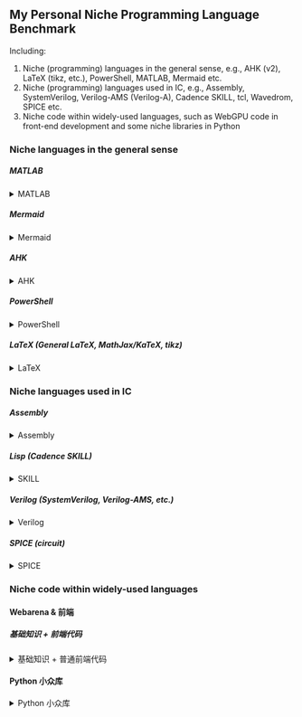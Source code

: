 ## My Personal Niche Programming Language Benchmark

Including:

1. Niche (programming) languages in the general sense, e.g., AHK (v2), LaTeX (tikz, etc.), PowerShell, MATLAB, Mermaid etc.
2. Niche (programming) languages used in IC, e.g., Assembly, SystemVerilog, Verilog-AMS (Verilog-A), Cadence SKILL, tcl, Wavedrom, SPICE etc.
3. Niche code within widely-used languages, such as WebGPU code in front-end development and some niche libraries in Python

### Niche languages in the general sense

##### MATLAB

<details>
<summary>MATLAB</summary>

> Q: Make `15/9*1e-12` symbolic without any error in matlab within one line. Your answer should be simple.
>
> 典型错误：`expr = sym(15/9 * 1e-12);` 结果有浮点误差
> 
> 正确答案：`expr = 15/9*str2sym('10^(-12)');` 或 `sym(15)/sym(9)*sym(1e-12)` 之类把 1e-12 单独拿出来

</details>

##### Mermaid

<details>
<summary>Mermaid</summary>

> Q: How to print quotes within a node in a Mermaid flowchart? Answer within 1 line in a code block.
>
> 正确答案：`A["Node with #quot;quotes&quot;"]` 或者 `A["This is a #34;quote#34;"]` ref: [link](https://mermaid.js.org/syntax/flowchart.html#entity-codes-to-escape-characters)
>
> 正确情况：o1p 错错错; 4oL 错错错错; secret-chatbot 对对对错错; Sonnet 3.5 错错错错; Gemini 2 Pro 错错错错错错错; r1 错; Gemini 2.5 Pro 错; Kingfall 对
>
> 正确情况 RAG：gpt-4o-search-preview-high 对对; sonar 对
>
> 思考：泛化和对齐未必是好事，也可能增加幻觉（gemini-exp-1114 小概率答对）；说“不会”的能力，目前主流方向是让模型强到没有不会的问题；模型应知道何时调用搜索，如何参考信源


> Q: 第几行代码不符合 Mermaid 语法要求，会导致报错？直接简单回答行号，例如，"2, 30, 31"
> 
> ```
> graph TD
>     subgraph Attempt 4: \genfrac and Prime Symbol
>         V[Use \genfrac or similar construct] --> W(Build vertical arrow with text)
>         W --> X[Consider using prime symbol (') for arrowhead]
>         X --> Y[Probably won't look like an up arrow]
>         AC[Use \left\uparrow and \vphantom to control height] --> AD(Test this approach)
>         AD --> AE[\left and \right are for delimiters, \uparrow has fixed sizes]
>         AE --> AF[Doesn't stretch infinitely, chooses from available sizes]
>     end
> 
>     subgraph Attempt 7: \stackrel, \underset, \overset
>         AG[Consider \stackrel] --> AH(For stacking symbols *over* each other)
>         AH --> AI[User wants text *beside* the arrow]
>         AI --> AJ[\underset and \overset place text above/below]
>         AU[Use \vcenter to center arrow and text] --> AV(Create box with arrow and text side-by-side)
>         AV --> AW[\vcenter centers them vertically, but arrow doesn't lengthen]
>         AW --> AX[Arrow height should match text height]
>         BA --> BB[How to implement without graphicx/TikZ?]
>         BB --> BC[Use \vphantom{#1} to get text height]
>         BC --> BD[But how to stretch arrow vertically?]
>         BE[Arrowhead (\uparrow)] --> BF(Vertical shaft (rule) matching text height)
>         BG --> BH[Standard \uparrow is a compound character]
>         BH --> BI[Break into parts or extend shaft?]
>         BI --> BJ["Draw" arrow: vertical rule + arrowhead]
>         BO --> BP[Use \setbox, \ht, \dp, \dimen, \mkern, \llap]
>         BP --> BQ[Final Code: \newcommand{\xuparrow}[1]{% \setbox0=\hbox{$\scriptstyle#1$}% \dimen0=\ht0 \advance\dimen0 by \dp0 \mathrel{\uparrow\mkern-5mu\rule[-.7ex]{0.4pt}{\dimen0}\llap{$\scriptstyle#1$}}% }]
>         BQ --> BR[Explanation of the code and its limitations]
>         BR --> BS[Acknowledge approximation and need for fine-tuning]
>     end
> 
>     BS --> Final[Final Answer: \boxed{\xuparrow}]
> ```
>
> 正确答案：4, 7, 11, 14, 16, 19, 21, 26, 31

</details>

##### AHK

<details>
<summary>AHK</summary>

> Q: How to send the string "{`\`" (one left brace + one backtick + one backslash + one backtick) in ahkv2 using the `Send` function? Answer within 1 line in a code block.
>
> 正确答案：`Send('{{}``\``')` or `Send "{Raw}{\"` or `Send("{{}" Chr(92))`
>
> 正确情况：Gemini 2 Pro 错错, o3-mini-high 错对错错, o3-mini 错错对, o1 错错, 4oL 对, Haiku 3.5 对对, Sonnet 3.5 对错, r1 对错, Gemini 2.5 Pro 对错, Kingfall 对
>
> 正确情况 RAG：sonar-pro-high 错错


> Q: two ways to simplify this
> 
> ```ahk
> #Requires AutoHotkey >=2.0
>    :?*:1/:: {
>        Send '\frac{{}1{}}{{}{}}{Left 1}'
>    }
>    :?*:2/:: {
>        Send '\frac{{}2{}}{{}{}}{Left 1}'
>    }
>    :?*:3/:: {
>        Send '\frac{{}3{}}{{}{}}{Left 1}'
>    }
>    ; ...
>    :?*:9/:: {
>        Send '\frac{{}9{}}{{}{}}{Left 1}'
>    }
> ```
>
> 参考答案：
>
> ```ahk
> #Requires AutoHotkey >=2.0
> 
> loop 9 {
>     num := A_Index
>     Hotstring(":?*:" . num . "/", "\frac{{}" . num . "{}}}{{}{}}{Left 1}")
> }
>
> #Include RegExHotstring.ahk ; https://github.com/8LWXpg/RegExHotstring/blob/master/RegExHotstring.ahk
> RegExHotstring("(\d+)/", "\frac{{}$1{}}{{}{}}{Left 1}", "?*")
> ```

</details>

##### PowerShell

<details>
<summary>PowerShell</summary>

> Q: How to create a clipboard entry and specify the data type as `text/html` (implemented in PowerShell)? For example, the string "<html><body><sub>x</sub></body></html>", if I copy it directly in the Notepad, I get a `text/plain` clipboard entry.
>
> 正确答案：[CF_HTML](https://learn.microsoft.com/en-us/windows/win32/dataxchg/html-clipboard-format) header info + [System.Windows.Forms.Clipboard Class](https://learn.microsoft.com/en-us/dotnet/api/system.windows.forms.clipboard) 实现。
>
> 参考答案（最简实现）：
>
> ```powershell
> Add-Type -AssemblyName System.Windows.Forms
> 
> # Note: The HTML/mime specification requires <!--StartFragment--> and <!--EndFragment-->
> $html = "<html><body><!--StartFragment--><sub>x</sub><!--EndFragment--></body></html>"
> 
> # Place the string on the clipboard using the "HTML Format" identifier:
> [System.Windows.Forms.Clipboard]::SetData("HTML Format", $html)
> ```

</details>

##### LaTeX (General LaTeX, MathJax/KaTeX, tikz)

<details>
<summary>LaTeX</summary>

> Q: `A{\scriptstyle{\boxed{A}}}A` box 中的 A 会变小吗？   In the LaTeX expression `A{\scriptstyle{\boxed{A}}}A`, is the boxed "A" rendered smaller? Yes/No without any further explanation.
>
> 正确答案：No
>
> 正确情况：Gemini 2 Pro 错, 4oL 错, Gemini 2.5 Pro 错, Kingfall 错

> Q: Is the LaTeX syntax for the formula `a \xrightarrow[ \begin{subarray}{c}E[x]=0 \\ a\end{subarray} ]{x} b` completely correct, and will it compile without any errors, given that I have `amsmath` properly installed?
>
> 正确答案：No，应当使用 `a \xrightarrow[ {\begin{subarray}{c}E[x]=0 \\ a\end{subarray}} ]{x} b`
>
> 正确情况：Gemini 2.5 Pro 错; o3 错 (但是提到正确写法); o4-mini-high 错

> Q: `\xrightarrow[p+q = a+b+c]{x+y+z = m+n}` How to align at the `=`?
>
> 参考答案：
>
> ```latex
> \xrightarrow[
>   \hspace{-2em}\phantom{x+y+z} p+q = a+b+c \hspace{-2em}\phantom{m+n}
> ]{
>   \hspace{-2em}\phantom{p+q} x+y+z = m+n \hspace{-2em}\phantom{a+b+c}
> } \\
> \xrightarrow[
>   \mathrel{\rlap{p+q}\phantom{x+y+z}}=\mathrel{\phantom{a+b+c}\llap{a+b+c}} 
> ]{
>   \mathrel{\rlap{x+y+z}\phantom{x+y+z}}=\mathrel{\phantom{a+b+c}\llap{m+n}}
> }
> ```
>
> 正确情况：o3-mini-high 错; Gemini 2.5 Pro 半对; Qwen3 235B 错; 

> Q: Draw a cross using `\rule` in latex. The commands `\hfil`, `\vbox`, `\raisebox`, `\rotatebox`, `\makebox`, `\vspace`, `\centerline`, `\noindent`, `\put`, `\par` and `tabular` are not allowed. Width and length of the arms of the cross are 1em and 6em.
>
> 参考答案：
> 
> ```latex
> \rule{1em}{6em}            \hspace{-3.5em}         \rule[+2.5em]{6em}{1em}
> \rule{6em}{1em}            \kern{-3.5em}           \rule[-2.5em]{1em}{6em}
> \rule[-2.5em]{1em}{6em}    \kern{-3.5em}           \rule        {6em}{1em}
> \rlap{\hskip  2.5em \rule[-3em]{1em}{6em}}         \rule[-0.5em]{6em}{1em}  % laps? \smash?
> \rlap{\hspace{2.5em}\rule      {1em}{6em}}         \rule[+2.5em]{6em}{1em}
> ```
>
> 正确情况：Gemini 2.5 Pro 对; gpt-5 对

> Q:
> 
> ```latex
> \[
> \begin{cases} l\ddot{\theta}=g\sin\theta-\ddot{x}\cos\theta  \\ y=x+l_0\sin\theta+n \end{cases} \xRightarrow{\displaystyle \theta \sim 0} \begin{cases} l\ddot{\theta}=g\theta-\ddot{x}  \\ y=x+l_0\theta+n \end{cases} % How to add a new line here?
> \xRightarrow{\displaystyle \mathcal{L}} \begin{cases} Y = \dfrac{(l-l_0)s^2 - g}{s^2(Mls^2-(M+m)g)}(U + R) + N \end{cases}
> \]
> ```
>
> 参考答案：加上 `\begin{gathered}` 或 `\begin{align*}` 等环境
>
> 正确情况：Gemini 2 Pro 对, Sonnet 3.5 错错, grok3 对错; 4oL 错; o3-mini-high 错; Qwen3 对

> Q: The `\rightarrow`, `\xrightarrow{}` and `\uparrow` are commands available in LaTeX, but how to achieve `\xuparrow{}`, a lengthened vertical arrow with text *beside* it, analogous to how `\xrightarrow[\begin{cases}1\\2\end{cases}]{\begin{gather}x+y \\ \sin +\sum \\ x+y+z \end{gather}}` creates a lengthened horizontal arrow with text *above* and *below* it. `amsmath` and `mathtools` are available, but commands `\if` `\else` `\relax` `\sbox` `\setbox` and `\savebox`, and, packages TikZ, `graphicx` and `calc` are not.  (Hint: `\left.\vphantom{#1}\right\uparrow` to achieve extensible arrow.)
> 
> 参考答案：
>
> ```latex
> \newcommand{\xuparrow}[2][]{
>     \hspace{0.3em}{\scriptstyle{#1}}\hspace{-0.3em}
>     \left.\vphantom{#1#2}\right\uparrow
>     \hspace{-0.3em}{\scriptstyle{#2}}\hspace{0.3em}
> }
>
> A \xuparrow[\begin{cases}1\\2\\3\\4\\5\\6\\7\end{cases}]{\begin{aligned}x+y \\ \sin +\sum_i \\ x+y+z \end{aligned}} B
> ```
> 

> Q: Why the `\scriptstyle` does not work for `\scriptstyle{\scriptstyle{\scriptstyle\begin{cases}A \\B+\sum_i \end{cases}+\scriptstyle\begin{aligned}1\\2\\3\end{aligned}}}`? How to make it work without applying `\scriptstyle` to every individual lines?
> 
> 参考答案：目前来看没办法。只能通过 `\scriptsize` 模拟实现。`\mathchoice` `\crampedclap` `\forcedscriptstyle` 等命令也无用。

> Q: How to make $\boldsymbol{\tau_{Y}}$ even bolder without any other formatting change and without `\usepackage{bm}`? Answer within 1 line in a code block.
>
> 参考答案：`\pmb{\boldsymbol{\tau_{Y}}} \boldsymbol{\pmb{\tau_{Y}}}`
>
> 正确情况：4oL 错; grok3 错; o3-mini-high 错; Gemini 2 Pro 对

> Q: How to create a text box with a red border and transparent background in LaTeX? The `\fcolorbox{red}{white}{$\frac{1}{2}$}` is available and what I want, but the background color of it is white. `\tcbox`, `\newtcbox`, TikZ, and mdframed are not available. I don't need environments like `\begin{document}` and so on, just the most crucial part is fine.
>
> 参考答案：`{\color{red}\boxed{\color{black}\frac{1}{2}}}`
>
> 正确情况：Gemini 2.5 Pro 半对

> Q: How inserting a new line within a `\texttt` in LaTeX math mode without `verbatim`, `alltt`, `lstlisting`, `tabular` environment, and `\parbox`, `\ttfamily`, `\par`, `\shortstack`, `\vtop`, `\caption`, `\protect`, `\halign`, `\bgroup`, `\offinterlineskip`, `\put`, `\makebox`, `\noindent`, `\vbox` commands.
>
> 正确答案：There is no direct way, some alternative ways are
> 
> ```latex
> \begin{array}{l}  \texttt{line1} \\  \texttt{line2}  \end{array}
> \begin{aligned}   \texttt{line1} \\  \texttt{line2}  \end{aligned}
>                     \verb|line1| \\    \verb|line2|
> ```

> Q: draw an x-y axes frame in mathjax. try `\rule`; add `\blacktriangle` etc. to mimic farther

> Q: use CircuiTikz to draw a basic common source without bias or ac coupling
>
> 参考答案：
>
> ```latex
> \ctikzset{
> 	bipoles/thickness=1,  % \ctikzset{resistors/thickness=1}
> 	monopoles/ground/thickness/.initial=1,
> 	monopoles/ground/connectionthickness/.initial=1,
> 	monopoles/tground/thickness/.initial=1,
> 	transistors/thickness=1.618,
> 	% \ctikzset{transistors/scale=1.2}
> 	resistors/scale=0.75,
> 	capacitors/scale=0.65,
> 	transistors/arrow pos=end,
> 	tripoles/mos style/arrows,
> 	tripoles/pmos style/emptycircle,
> 	resistors/zigzag hook/.code={\pgfsetroundcap\pgfsetroundjoin},
> 	resistors/zigzag stub=0.02,
> }
> 
> \begin{circuitikz}[american, line width=1.6pt]
>     % \draw (0,0)                                   node[nmos, font=\sffamily\bfseries] (M1)  {M1};
> 	    % \draw (0,0)                                   node[nmos] (M1)  {\textbf{\fontfamily{phv}\selectfont M1}};
>     \draw (0,0)                                   node[nmos] (M1)  {\textbf{\fontspec{Segoe UI}M1}};
>     \draw (M1.gate)    to [short, -o]   ++(-1,0)  node[left]       {$V_{in}$};
>     \draw (M1.source)                             node[tlground]   {};
>     \draw (M1.drain)   to [R=$R_D$]     ++(0,2)   node[tground]    {$V_{DD}$};
>     \draw (M1.drain)   to [short, *-o]  ++(1,0)   node[right]      {$V_{out}$};
> \end{circuitikz}
> ```

> Q: use CircuiTikz to draw a basic two-stage amplifier in CMOS with differential input and common source output
>
> 参考答案：
>
> ```latex
> \begin{circuitikz}[american, line width=1.6pt]
> 	\draw[help lines] (0,0) grid (6,6);
> 	
> 	% Stage 1: Differential pair with current mirror load
> 	\draw
> 	(0,4) node [pmos, xscale=-1] (M3) {\ctikzflipx{$M_3$}}
> 	(2,4) node [pmos] (M4) {$M_4$}
> 	(M3.source) -- ++(0,0.2) coordinate (vdd1)
> 	(M4.source) -- ++(0,0.2) coordinate (vdd2)
> 	% (vdd1) -- (vdd2)
> 	(M4.gate) -- (M3.gate)
> 	(M4.gate) |- (M3.drain);
> 	
> 	\draw
> 	(0,2) node [nmos] (M1) {$M_1$}
> 	(2,2) node [nmos, xscale=-1] (M2) {\ctikzflipx{$M_2$}}
> 	(M1.drain) -- (M3.drain)
> 	(M2.drain) -- (M4.drain)
> 	(M1.gate) to[short, -o] ++(-0.2,0) node[left] {$V_{in}^-$}
> 	(M2.gate) to[short, -o] ++(0.2,0) node[right] {$V_{in}^+$};
> 	
> 	\draw
> 	($(M1.source)!0.5!(M2.source)$) ++(0,-0.5) node[nmos, anchor=drain] (M5) {$M_5$} % Corrected: Anchor at drain
> 	(M5.source) -- ++(0,-0.2) coordinate (gnd1)
> 	(M1.source) -| (M5.drain)
> 	(M2.source) -| (M5.drain)
> 	(M5.gate) to[short, -o] ++(-0.5,0) node[left] {$V_{bias1}$};
> 	
> 	% Stage 2: Common source amplifier
> 	\draw
> 	(6,0) node [nmos] (M6) {$M_6$}
> 	(6,4) node [pmos] (M7) {$M_7$}
> 	(M7.source) -- ++(0,0.2) coordinate (vdd3)
> 	(vdd1) -- (vdd3) node[above] {VDD} % VDD track
> 	(M6.source) -- ++(0,-0.2) coordinate (gnd2)
> 	(gnd1) -- (gnd2) node[below] {GND} % GND track
> 	(M6.gate) to[short, -o] ++(-0.7,0) node[left] {$V_{bias2}$}
> 	(M6.drain) -- (M7.drain)
> 	(M6.drain) -- ++(0, 1.23) to[short, -o] ++(1,0) node[right] {$V_{out}$};
> 	
> 	% connect two stage
> 	\draw (M4.drain) |- ++(1,-0.23) coordinate (Vo1) -- ++(1/3,0)  to[R=Rz] ++(4/3,0) to[C=Cc] ++(4/3,0);
> 	\draw (Vo1) |- (M7.gate);
> \end{circuitikz}
> ```

</details>

### Niche languages used in IC

##### Assembly

<details>
<summary>Assembly</summary>

> Q: `.long   -1559429120` to hex
>
> 正确答案：`0xA30D0000`
>
> 正确情况：sonnet 3.7 thinking 错对错; o3-mini 对对错; 2-flash-thinking 错

> Q: x87 FPU + GCC. LC0 in decimal? Do not use scientific notation, write out the entire number directly.
> 
> ```assembly
> .LC0:
>         .long   -1559429120
>         .long   -1834274295
>         .long   16433
>         .long   0
> ```
> 
> 正确答案：`1,290,111,812,442,216`  `1290892312867076`
>
> 正确情况：sonnet 3.7 thinking 错错; o3-mini 错错; Gemini 2.5 Pro 错错; o3-mini-high 对; lunarcall 对

</details>

##### Lisp (Cadence SKILL)

<details>
<summary>SKILL</summary>

<details>
<summary>General Lisp</summary>


```python
def greet(name):
  if name == "Alice":
    print("Hello, Alice!")
  elif name == "Bob":
    print("Hi, Bob!")
  else:
    print("Hello, stranger!")

greet("Alice")
greet("Bob")
greet("Charlie")
```

refactor to Cadence Virtuoso SKILL

> 参考答案：
> 
> ```lisp
> (defun greet (name)
>   (cond
>     ((equal name "Alice") 
>      (print "Hello, Alice!")
>      )
>     ((equal name "Bob") 
>      (print "Hi, Bob!")
>      )
>     (t
>      (print "Hello, stranger!")
>      )
>   )
> ) 
> (procedure (greet name)
>   (case name
>     ("Alice" (printf "Hello, Alice!\n")    )
>     ("Bob"   (printf "Hi, Bob!\n")         )
>     (t       (printf "Hello, stranger!\n") )
>   )
> )
> 
> (greet "Alice")
> (greet "Bob")
> (greet "Charlie")
> ```
>
> 正确情况：Gemini 2 Pro 错; r1 对; grok-3 对; Gemini 2.5 Pro 对; GPT4.5 对



Q: Write a function for me in Cadence SKILL: For an input less than 16, return 0.005; for 16–80 return 0.01; for 80–160 return 0.05; for 160–320 return 0.2; for 320–640 return 0.4; for greater than 640 return 1

参考答案：

```lisp
procedure (mapping x)
  (cond
    ((lessp x 16) 0.005)
    ((lessp x 80) 0.01)
    ((lessp x 160) 0.05)
    ((lessp x 320) 0.2)
    ((lessp x 640) 0.4)
    (t 1.0)
  )
; or
(defun mapping (x)
  (cond
    ((x < 16) 0.005)
    ((x < 80) 0.01)
    ((x < 160) 0.05)
    ((x < 320) 0.2)
    ((x < 640) 0.4)
    (t 1.0)
  )
)
```

正确情况：Gemini 2.5 Pro 对; k2-0905 对; opus-4.1 对


</details>

<details>
<summary>SKILL-Specific</summary>


</details>

</details>

##### Verilog (SystemVerilog, Verilog-AMS, etc.)

<details>
<summary>Verilog</summary>

> Q:
> ```verilog
> module shiftreg_PA_rev (
>     output reg A, 
>     input E, clk, rst
> );
>     reg B, C, D;
>     always @ (posedge clk, posedge rst) begin
>         if (rst == 1'b1) begin A = 0; B = 0; C = 0; D = 0; end
>         else begin
>             D = E;
>             C = D;
>             B = C;
>             A = B;
>         end
>     end
> endmodule
> ```
> 
> Schematic of this code?
>
> 典型错误：4-bit 的 serial shift regs。因为 module 名称也具有误导性。
> 
> 正确答案：因为是阻塞赋值，其实是一个 A = E 的 1-bit DFF

<!-- 太简单了，淘汰
> QC:
> ```verilog
> module simple_moore_fsm(
>     input wire clk,
>     input wire rst_n,
>     input wire x,
>     output reg y
> );
>     parameter S0 = 1'b0;
>     parameter S1 = 1'b1;
> 
>     reg current_state, next_state;
> 
>     always @(posedge clk or negedge rst_n) begin
>         if (!rst_n) current_state <= S0;
>         else        current_state <= next_state;
>     end
> 
>     always @(*) begin
>         case (current_state)
>             S0: begin
>                 if (x) next_state = S1;
>                 else   next_state = S0;
>             end
>             S1: begin
>                 if (x) next_state = S1;
>                 else   next_state = S0;
>             end
>             default: next_state = S0;
>         endcase
>     end
> 
>     always @(*) begin
>         case (current_state)
>             S0: begin
>                 if (x) y = 1'b1;
>                 else   y = 1'b0;
>             end
>             S1: begin
>                 if (x) y = 1'b0;
>                 else   y = 1'b1;
>             end
>             default: y = 1'b0;
>         endcase
>     end
> 
> endmodule
> ```
>
> 这段代码是 Moore FSM 还是 Mealy FSM？这段代码为什么是 Moore FSM?
>
> 正确答案：Mealy FSM
> 
> 正确情况：Sonnet 3.5 对; o1-mini 对对, llama-3.1-405b / 3.3-70b 对对对对, 4oL-20250326 对, 3-opus 对, 2-flash-thinking 对; Gemini 2.5 Pro 对; v3-0324 错; stargazer 对
-->

> Q: Write a Verilog-A model for a 12-input AND gate using a vector input.


Q: 

Write a Verilog-AMS 13-Bit Synchronous Pattern Generator: This module generates a finite, 240-cycle digital pattern on a 13-bit output bus, `D[12:0]`, without any comment.

The module is synchronous and updates its output state on the falling edge of the `CLK` input. The clock input threshold (vth) is defined as (V_HIGH+V_LOW)/2. It generates a 240-cycle pattern, after which the output holds the final state.

Generated Pattern Sequence: Cycles 0-79: An up-counter, from 0 to 79; Cycles 80-159: A 13-bit pseudo-random value. The sequence must be reproducible (i.e., generated from a fixed seed); Cycles 160-239: A down-counter for 80 cycles, starting from 13-bit all ones.

Output Waveform Specifications: V_HIGH: 1.0 V; V_LOW: 0.0 V; rise_time = fall_time = 50 ps

正确情况：Gemini 2.5 Pro 错错; Grok 4 错; Opus 4 错

```verilog
`include "constants.vams"
`include "disciplines.vams"

module decimator_data_stimuli (CLK, D);
    // Port declarations
    input             CLK;
    output     [12:0] D;
    electrical        CLK;
    electrical [12:0] D;
    
    // Parameters
    parameter real    V_HIGH    = 1.0;
    parameter real    V_LOW     = 0.0;
    parameter real    rise_time = 50e-12;
    parameter real    fall_time = 50e-12;
    parameter integer seed      = 12345; // Fixed seed for reproducibility
    
    // Internal variables
    integer cycle_count;
    integer pattern_value;
    integer random_seed;
    integer i;
    real vth;
    real clk_prev;
    
    analog begin
        @ (initial_step) begin
            cycle_count = 0;
            pattern_value = 0;
            random_seed = seed; // Initialize random seed
            clk_prev = V(CLK);
            vth = (V_HIGH + V_LOW) / 2;
        end
        
        @ (cross(V(CLK) - vth, -1)) begin  // Detect falling edge of CLK
            if (cycle_count < 240) begin   // Generate pattern based on cycle count
                if (cycle_count < 80) begin
                    // Cycles 0-79: Up-counter
                    pattern_value = cycle_count;
                end
                else if (cycle_count < 160) begin
                    // Cycles 80-159: Pseudo-random using $dist_uniform
                    pattern_value = $dist_uniform(random_seed, 0, 8191); // 0 to 2^13-1
                end
                else begin
                    // Cycles 160-239: Down-counter starting from 13'h1FFF
                    pattern_value = 13'h1FFF - (cycle_count - 160);      // After 240 cycles, hold the final value (which would be 13'h1FB0)
                end

                cycle_count = cycle_count + 1;  // Increment cycle counter
            end
        end
    end

    genvar bit; 
    generate   // Generate output voltages with specified rise/fall times
        for (bit = 0; bit < 13; bit = bit + 1) 
            analog begin
                V(D[bit]) <+ transition(((pattern_value >> bit) & 1) ? V_HIGH : V_LOW, 0, rise_time, fall_time);
            end
    endgenerate

endmodule
```

Q: https://zhuanlan.zhihu.com/p/1948107481772425798

</details>

##### SPICE (circuit)

<details>
<summary>SPICE</summary>

- https://arxiv.org/html/2502.07980v1
- https://arxiv.org/html/2507.19525v1
- https://link.springer.com/article/10.1007/s40593-025-00501-w

</details>

### Niche code within widely-used languages

#### Webarena & 前端

##### 基础知识 + 前端代码

<details>
<summary>基础知识 + 普通前端代码</summary>


###### 物理模拟

- 画一个 2 阶 RC 低通滤波器的电路图和频响图 Draw the schematic and frequency response (mag & phase) of a 2nd order RC low-pass filter. Make it interactive.
- 二阶系统阶跃响应减幅振荡示意图，同时画出系统 bode 图。把 Damping Ratio (ζ) 和 Natural Frequency (ωn) 做成可调的。用 mathjax 实时显示系统函数
- An interactive s-plane where left-clicking adds poles (for a physically realizable system, if poles are not real, they should be automatically added in conjugate pairs), and right-clicking adds zeros. The s-plane uses log-log coordinate axes (tick marks use engineering notation, e.g., 1k, 2k, 1M, 1G) to represent the real and imaginary parts. Plot the frequency response H(jω) in real-time (including magnitude response, phase response, DC gain, GBW, phase margin, and other information).
- Smith chart, polar coordinates charts (Γ Plane and Impedance Plane), Cartesian coordinates charts (Γ Plane and Impedance Plane) one-to-one interactive correspondence + contour, with real-time incident and reflected wave demonstration.      An interactive Smith chart explorer with corresponding polar and Cartesian charts with contours for both the Γ plane and impedance plane. The charts should be synchronized one-to-one. Plus real-time incident and reflected wave demonstration.
- An interactive phased array demo.
- An **interactive** demo for **principles** of BLDC and PMSM. So having only fancy animations is not enough and lengthy theoretical text is useless.
- An Interactive Newton's cradle with adjustable number of balls and wire length. The UI should be extremely simple, but the physics must be extremely realistic, considering non-ideal factors such as resistance, etc.
- An interactive second-order inverted pendulum on a cart simulation with random noise and damping. Add automatic control algorithm without any manual parameter adjustment by the user. You automatically determine the algorithm type and parameters; the user only needs to turn the algorithm on or off with a single button. At the same time, when the algorithm is enabled, allow the user to manually apply external force disturbances to test the robustness of the algorithm.
- Simulate the movement of multiple positive and negative charged particles within a square, with an electric field pointing to the right and a magnetic field pointing into the screen. The interaction forces between each particle need to be considered.
- Build a real-time microphone spectrum visualizer, with historical data also displayed. Use color as intensity, with one axis being frequency and the other being time. Place the historical maximum, sub-maximum, current maximum, and sub-maximum values in real-time on the plane. And add a 3d chart side by side, use z axis to represent the intensity instead of color, x and y as frequency and time without three.js.


###### 普通开发

<details>
<summary>普通开发</summary>

- A replica of wavedrom in D3.js (real-time rendering + syntax highlighting for code)
- A circuit schematic editor. Use key `i` to new an instance choosing dialog. The symbol of the circuit component should be drawn correctly

> Q: 
Build a replica of cadence virtuoso viva using D3.js
1. Multiple stripes (share the same x axis, share or not share the same y axis, configurable), multiple subwins (called configurable grid view in software engineering?) should be supported. 
2. shift+scroll, ctrl+scroll to zoom in and out on the x and y axis; <kbd>f</kbd> to fit
3. <kbd>v</kbd> and <kbd>h</kbd> should be supported. <kbd>v</kbd> creates a vertical marker which is a vertical line spanning all stripes on the same subwin that intersects the waveform on the same subwin, allowing to read the x-axis value at a specific point; <kbd>h</kbd> key creates a horizontal marker which is a horizontal line that intersects the waveform on one stripe, enabling to identify the points at which the signal reaches a specific y-axis value.
4. right-click to set each axis (log, linear, etc.), and to set line styles (thickness, etc.) should be supported. 
5. performance optimization for millions of data points

- A 108-key full-size keyboard tester. Once a key is pressed, the corresponding virtual key permanently changes color to indicate it is working, rather than temporarily highlighting.  注意：F1 不打开帮助; ctrl, win(meta), shift, capslock, ins, home 等特殊键
- 帮我把这个改一些不兼容的语法后，部署一下，要求和原来完全保持一致    https://observablehq.com/@mbostock/smith-chart
- Bing replica
- An online office word
- A hex (binary) editor
- Tangram puzzle game
- An interactive 3D bicycle (not a 2D model in 3D space. I want a real 3D bicycle with thickness.)                 ref: https://ciechanow.ski/bicycle/
- An interactive SVG introduction. Unlike raster images, SVGs can be embedded directly into HTML, allowing their elements, such as <circle> and <rect>, to be styled and animated with CSS and JavaScript. The guide explains fundamental shapes and emphasizes using the viewBox attribute to ensure graphics are truly scalable. It also demonstrates how to use presentational attributes like stroke and stroke-dasharray to create dynamic effects, such as self-drawing animations, making it a powerful tool for web development.                   ref: https://www.joshwcomeau.com/svg/friendly-introduction-to-svg/
- An interactive planar MOSFET 3d model with 2 fingers

also demonstrates how to use presentational attributes like stroke and stroke-dasharray to create dynamic effects, such as self-drawing animations, making it a powerful tool for web development.


</details>

###### Long live the svg

- Draw svg of transmission gate in mosfets and symbol without any fancy ui or color, without further introduction, so just two simple svgs.
- 用 svg 画一个单级单管共栅级放大电路的小信号电路图
- 用 svg 画出 $I_{in1}-I_{in2}=\dfrac{I_{SS}}{V_{ov}}(V_{in1} - V_{in2})\sqrt{1 - \dfrac{(V_{in1}-V_{in2})^2}{{4V_{ov}^2}}}$ 的函数图像，横纵坐标啥的都可以不需要，就曲线就行。取 x = (V_in1 - V_in2)/V_ov ∈ [-√2, √2], 对于 |x|> √2 的部分取 |x|=√2。画三条线，一条 is=vov=1，一条 is=1.5, vov=1, 一条 is=1.2, vov=1.2。不要使用 script
- `<svg width="100" height="120" viewBox="0 0 100 120" xmlns="http://www.w3.org/2000/svg"><line x1="30" y1="30" x2="30" y2="90" stroke="black" stroke-width="2" /><line x1="40" y1="30" x2="40" y2="90" stroke="black" stroke-width="2" /><line x1="40" y1="30" x2="70" y2="30" stroke="black" stroke-width="2" /><line x1="70" y1="10" x2="70" y2="30" stroke="black" stroke-width="2" /><line x1="50" y1="90" x2="70" y2="90" stroke="black" stroke-width="2" /><line x1="70" y1="90" x2="70" y2="110" stroke="black" stroke-width="2" /><polygon points="50,90 40,85 40,95" fill="black" /><text x="20" y="60" font-family="Arial" font-size="12" text-anchor="end">G</text><text x="75" y="15" font-family="Arial" font-size="12">D</text><text x="75" y="110" font-family="Arial" font-size="12">S</text></svg>` 这个 NMOS 的画法有一个错误，帮我修正一下。
  - 正确答案：把 `<polygon points="50,90 40,85 40,95" fill="black" />` 改成 `<polygon points="70,90 60,85 60,95" fill="black"/>`; `<line x1="50" y1="90" x2="70" y2="90" stroke="black" stroke-width="2"/>` 改成 `<line x1="40" y1="90" x2="70" y2="90" stroke="black" stroke-width="2"/>`
  - 正确情况：gpt-5-high 错; grok4 错; Gemini 2.5 Pro 错




##### 库的使用

<details>
<summary>库的使用</summary>


- A modern browser technology playground: Showcase all emerging, fancy, modern browser technologies. Do not consider compatibility issues at all.
- A *minimalistic* milkdown (a **WYSIWYG** markdown editor) demo      or: vditor
- A simple mathjax v3 CHTML demo with ams macros and physics macros enabled.
- MathJax vs KaTeX Renderer side by side, with a syntax highlight latex input box. **Enable the `physics` package in mathjax.**
- 2x2 layout: mathlive + latex code editor (with syntax highlight); mathjax + katex (to compare the rendered output). Enable all the possible packages for mathjax and katex. For instance, enable the `physics` package in mathjax.
- An interactive jsPDF + PDF.js pdf preview + iframe pdf preview demo
- An interactive GoJS + GSAP demo
- A real-time rendering mermaid diagram demo with a syntax highlighting code editor
- A demo for Shiki vs Prism.js vs Highlight.js side by side with minimalistic UI. I'm mainly looking at the actual comparison demo between the three, not superficial things like comparison tables or comparison section. Language: Verilog, tcl and lisp, with a code input area where users can modify the code or the code types. Dark theme + light theme, unify the syntax highlighting scheme.
- A minimalistic LaTeX syntax highlighting demo using monaco and @shikijs/monaco
- Editor Playground to try out Monaco, CodeMirror and Ace editor side by side. Sync the code among the three. Dark theme + light theme. It would be best to unify the syntax highlighting scheme and font size in the editor.
- 
- Build a plotting app to draw the graph of Math.random(x)*(Math.sin(x) + Math.random(x)), with a total of 20,000 points, where x in [0,50), refreshing the random data every 5 seconds. Time and display how long it takes to refresh the data and redraw the plot each time. Supports cursor-centric zoom on the x-axis using the mouse wheel, with no zoom on the y-axis. Choose any plot lib you'd like, the only goal is to be fast. > NOTE: For accurate timing, measure the full operation. Since some UI updates are asynchronous, stop the timer in a completion callback or post-render hook, not immediately after the dispatch call. This avoids measuring only the initial synchronous task, capturing the true, user-experienced duration from start to final render. Meanwhile, use a red and a green light to indicate the start and completion of rendering for user confirmation.
- A minimalistic KaTeX demo with `mhchem` enabled.
  - 正确情况：opus-4 都不行，让我很震惊。看来 Agent 确实是必经之路。

```tsx
// src/App.tsx
import React, { useEffect, useRef, useState } from 'react';
import katex from 'katex';
import 'katex/dist/katex.min.css';
import 'katex/dist/contrib/mhchem.js';

function UltraMinimalKatexMhchem() {
  const [latexInput, setLatexInput] = useState('\\ce{H2O}+\\sin x');
  const katexOutputRef = useRef<HTMLDivElement>(null);

  useEffect(() => {
    const outputElement = katexOutputRef.current;
    if (outputElement) {
      try {
        katex.render(latexInput, outputElement, {
          displayMode: true,
          throwOnError: false,
        });
        outputElement.style.color = 'inherit';
      } catch (error) {
        outputElement.textContent = 'Error';
        outputElement.style.color = 'red';
      }
    }
  }, [latexInput]);

  return (
    <div>
      <div
        ref={katexOutputRef}
        style={{
          margin: '10px 0',
          fontSize: '1.3em',
          textAlign: 'center',
        }}
      ></div>
      <textarea
        rows={3}
        value={latexInput}
        onChange={(e) => setLatexInput(e.target.value)}
        placeholder="Input"
        style={{
          fontFamily: 'monospace',
          fontSize: '14px',
          display: 'block',
          width: '90%',
          maxWidth: '600px',
          margin: '10px auto',
          padding: '5px',
        }}
      />
    </div>
  );
}

export default UltraMinimalKatexMhchem;
```

katex 的 `mhchem` 没有生效，现在显示的 `\ce` 是红色的报错模式。如果把临时将代码中 throwOnError 设为 true 时，console 会报错  `ParseError: KaTeX parse error: Undefined control sequence: \ce at position 1: \ce{H2O}`。已知信息：

- 用最新稳定版的 vite 来开发一个 electron + react 应用，`vite.config.js` 的配置是项目生成时自动创建的默认配置，没有修改过
- KaTeX 用的是最新稳定版，正确安装，并只安装一个版本。其他 katex 功能都是正常的，如 `\sin x`
- "node_modules/katex/dist/contrib/mhchem.js" 确实存在，"node_modules/katex/contrib/mhchem.js" 也存在，但是换用 import 'katex/contrib/mhchem.js' 了以后 react 应用反而直接报错了，至少现在不报错
- `(window as any).katex = katex;` 放在导入 js 之前也试过了，没用。

正确答案：`import 'katex/dist/contrib/mhchem.mjs';`



</details>

###### WebGL & WebGPU

- An interactive (adjustable input points for FFT, configurable zero-padding, configurable input waveform, etc.) 1D FFT demo using WebGPU. Display performance metrics.
  - 2d ref: https://barthpaleologue.github.io/Blog/posts/ocean-simulation-webgpu/
- Four WebGL demos arranged in a 2x2 grid. The top row contains 2D WebGL demos: on the left, a @react-three demo; on the right, a pure WebGL demo. The bottom row contains 3D WebGL demos: on the left, aa @react-three demo; on the right, a pure WebGL demo.
An interactive test page comparing the rendering performance of WebGPU and WebGL2. Demands a certain pressure on gpu; don't have both tests come out at 60 fps.
- An interactive test page comparing the rendering performance of WebGPU and WebGL2. Demands a certain pressure on gpu; don't have both tests come out at 60 fps.
- Wrap a multi-page PDF onto an ellipsoid, and let the user scroll through the PDF in real time with the mouse wheel instead of scaling the ellipsoid.

</details>

#### Python 小众库

<details>
<summary>Python 小众库</summary>

> Q: 在 R3 的左侧，即 R4 的下侧，添加一个接地符号
>
> ```python
> import schemdraw
> import schemdraw.elements as elm
> 
> with schemdraw.Drawing() as d:
>     d += elm.Resistor().label('R1')
>     d += elm.Resistor().label('R2').down()
>     d += elm.Resistor().label('R3').left()
>     d += elm.Resistor().label('R4').up()
> d.draw()
> ```
> 
> 参考答案：
>
> ```python
> import schemdraw
> import schemdraw.elements as elm
> 
> with schemdraw.Drawing() as d:
>     d += elm.Resistor().label('R1')
>     d += elm.Resistor().label('R2').down()
>     R3 = elm.Resistor().label('R3').left()
>     d += R3
>     d += elm.Resistor().label('R4').up()
>     
>     d += elm.Ground().at(R3.end) # or d += elm.Ground().at(R4.start)
> d.draw()
> ```

> Q: 这是电容的一阶时间常数电路图，画一个电感的，和电容的图并排放置
>
> ```python
> import schemdraw
> import schemdraw.elements as elm
> 
> with schemdraw.Drawing() as d:
>  d.add(elm.Ground())
>  d.add(elm.SourceV().label('$V_{in}$'))
>  d.add(elm.Switch(action='close').right().label('S'))
>  d.add(elm.Resistor().right().label('$R$'))
>  d.add(elm.Dot(open=True).label('$V_{out}$'))
>  d.add(elm.Capacitor().down().label('$C$'))
>  d.add(elm.Ground())
> 
>  d.draw()
> ```
>
> 参考答案：
>
> ```python
> import schemdraw
> import schemdraw.elements as elm
> 
> with schemdraw.Drawing() as d:
>     d += (elm.Ground())
>     d += (elm.SourceV().label('$V_{in}$'))
>     d += (elm.Switch(action='close').right().label('S'))
>     d += (elm.Resistor().right().label('$R$'))
>     d += (elm.Dot(open=True).label('$V_{out}$'))
>     d += (elm.Capacitor().down().label('$C$'))
>     d += (elm.Ground())
>     
>     d.move(3, 0)
>     
>     d += (elm.Ground())
>     d += (elm.SourceV().label('$V_{in}$'))
>     d += (elm.Switch(action='close').right().label('S'))
>     d += (elm.Inductor().right().label('$L$'))
>     d += (elm.Dot(open=True).label('$V_{out}$'))
>     d += (elm.Resistor().down().label('$R$'))
>     d += (elm.Ground())
>     
>     d.draw()
> ```
>
> 正确情况：o1错,
>
> 两个关键点：1. `d.move(3, 0)` 2. RC, LR 的顺序


> Q: 这是电压源激励的一阶电路，在同一幅图下面画上电流源激励的一阶电路
>
> ```python
> import schemdraw
> import schemdraw.elements as elm
> 
> with schemdraw.Drawing() as d:
>     d += (elm.Ground())
>     d += (elm.SourceV().label('$V_{in}$'))
>     d += (elm.Switch(action='close').right().label('S'))
>     d += (elm.Resistor().right().label('$R$'))
>     d += (elm.Dot(open=True).label('$V_{out}$'))
>     d += (elm.Capacitor().down().label('$C$'))
>     d += (elm.Ground())
>     
>     d.move(3, 0)
>     
>     d += (elm.Ground())
>     d += (elm.SourceV().label('$V_{in}$'))
>     d += (elm.Switch(action='close').right().label('S'))
>     d += (elm.Inductor().right().label('$L$'))
>     d += (elm.Dot(open=True).label('$V_{out}$'))
>     d += (elm.Resistor().down().label('$R$'))
>     d += (elm.Ground())
>     
>     d.draw()
> ```
>
> 参考答案：
>
> ```python
> import schemdraw
> import schemdraw.elements as elm
> 
> with schemdraw.Drawing() as d:
>     d += (elm.Ground())
>     d += (elm.SourceV().label('$V_{in}$'))
>     d += (elm.Switch(action='close').right().label('S'))
>     d += (elm.Resistor().right().label('$R$'))
>     d += (elm.Dot(open=True).label('$V_{out}$'))
>     d += (elm.Capacitor().down().label('$C$'))
>     d += (elm.Ground())
>     d.move(3, 0)
>     d += (elm.Ground())
>     d += (elm.SourceV().label('$V_{in}$'))
>     d += (elm.Switch(action='close').right().label('S'))
>     d += (elm.Inductor().right().label('$L$'))
>     d += (elm.Dot(open=True).label('$V_{out}$'))
>     d += (elm.Resistor().down().label('$R$'))
>     d += (elm.Ground())
> 
>     d.move(-15, -5)
>     
>     d += (elm.Ground())
>     d += (elm.SourceI().label('$I_{in}$'))
>     d += (elm.Switch(action='close').right().label('S'))
>     d += (elm.Dot())
>     d += (R1 := elm.Resistor().down().label('$R$'))
>     d += (elm.Ground())
>     d += (elm.Line().right().at(R1.start))
>     d += (elm.Dot(open=True).label('$V_{out}$'))
>     d += (elm.Capacitor().down().label('$C$'))
>     d += (elm.Ground())
>     d.move(3, 0)
>     d += (elm.Ground())
>     d += (elm.SourceI().label('$I_{in}$'))
>     d += (elm.Switch(action='close').right().label('S'))
>     d += (elm.Dot())
>     d += (R2 := elm.Resistor().down().label('$R$'))
>     d += (elm.Ground())
>     d += (elm.Line().right().at(R2.start))
>     d += (elm.Dot(open=True).label('$V_{out}$'))
>     d += (elm.Inductor().down().label('$L$'))
>     d += (elm.Ground())
>     
>     d.draw()
> ```

</details>

